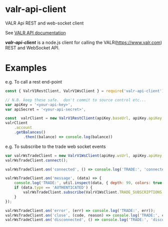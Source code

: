 # valr-api-client
VALR Api REST and web-socket client

See [VALR API documentation](https://docs.valr.com) 

***valr-api-client*** is a node.js client for calling the VALR(https://www.valr.com) REST and WebSocket API.

# Examples

e.g.  To call a rest end-point
```js
const { ValrV1RestClient, ValrV1WsClient } = require('valr-api-client')

// N.B. keep these safe.  don't commit to source control etc...
var apiKey = '<your-api-key>',
var apiSecret = '<your-api-secret>',

const  valrClient = new ValrV1RestClient(apiKey.baseUrl, apiKey.apiKey, apiKey.apiSecret)
valrClient
    .account
    .getBalances()
        .then((balance) => console.log(balance))
```

e.g. To subscribe to the trade web socket events
```js
var valrWsTradeClient = new ValrV1WsClient(apiKey.wsUrl, apiKey.apiKey, apiKey.apiSecret, ValrV1WsClient.WSPATHS.TRADE)
valrWsTradeClient.connect();

valrWsTradeClient.on('connected', () => console.log('TRADE:', 'connected'));

valrWsTradeClient.on('message', (data) => {
    console.log('TRADE:', util.inspect(data, { depth: 99, colors: true }));
    if (data.type == 'AUTHENTICATED') {
        valrWsTradeClient.subscribe(ValrV1WsClient.TRADE_SUBSCRIPTIONS.AGGREGATED_ORDERBOOK_UPDATE, 'BTCZAR');
    }
});

valrWsTradeClient.on('error', (err) => console.log('TRADE:', err));
valrWsTradeClient.on('close', (code, reason) => console.log('TRADE:', code, reason));
valrWsTradeClient.on('disconnected', () => console.log('TRADE:', 'disconnected'));

```